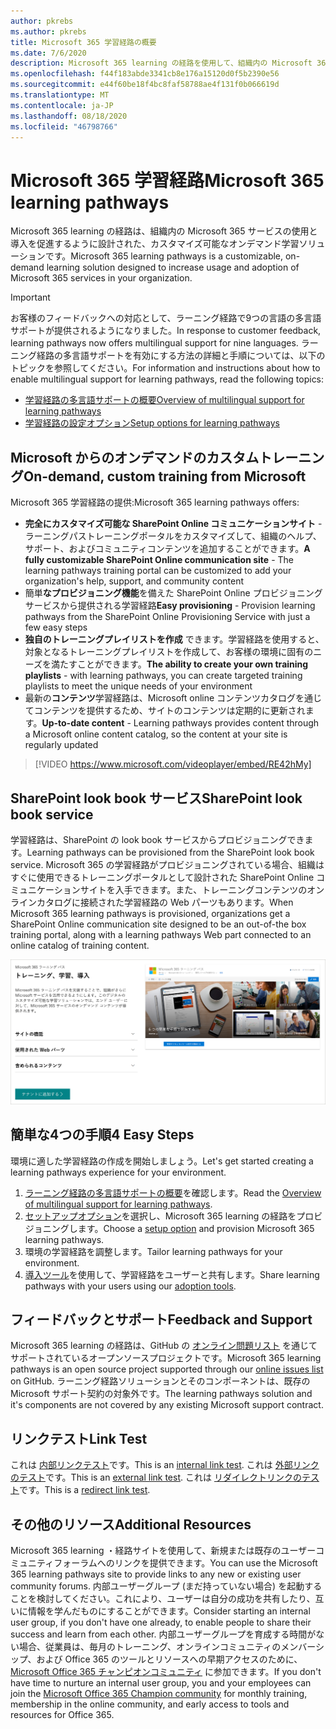 ```yaml
---
author: pkrebs
ms.author: pkrebs
title: Microsoft 365 学習経路の概要
ms.date: 7/6/2020
description: Microsoft 365 learning の経路を使用して、組織内の Microsoft 365 サービスの使用を促進する方法について説明します。 ラーニング経路には、カスタム SharePoint Online web パーツと、Microsoft 365 テナントに簡単にプロビジョニングできる最新の SharePoint Online コミュニケーショントレーニングサイトが含まれています。
ms.openlocfilehash: f44f183abde3341cb8e176a15120d0f5b2390e56
ms.sourcegitcommit: e44f60be18f4bc8faf58788ae4f131f0b066619d
ms.translationtype: MT
ms.contentlocale: ja-JP
ms.lasthandoff: 08/18/2020
ms.locfileid: "46798766"
---
```

# <a name="microsoft-365-learning-pathways"></a><span data-ttu-id="8d79c-104">Microsoft 365 学習経路</span><span class="sxs-lookup"><span data-stu-id="8d79c-104">Microsoft 365 learning pathways</span></span> 
<span data-ttu-id="8d79c-105">Microsoft 365 learning の経路は、組織内の Microsoft 365 サービスの使用と導入を促進するように設計された、カスタマイズ可能なオンデマンド学習ソリューションです。</span><span class="sxs-lookup"><span data-stu-id="8d79c-105">Microsoft 365 learning pathways is a customizable, on-demand learning solution designed to increase usage and adoption of Microsoft 365 services in your organization.</span></span>    

> [!IMPORTANT]
> <span data-ttu-id="8d79c-106">お客様のフィードバックへの対応として、ラーニング経路で9つの言語の多言語サポートが提供されるようになりました。</span><span class="sxs-lookup"><span data-stu-id="8d79c-106">In response to customer feedback, learning pathways now offers multilingual support for nine languages.</span></span> <span data-ttu-id="8d79c-107">ラーニング経路の多言語サポートを有効にする方法の詳細と手順については、以下のトピックを参照してください。</span><span class="sxs-lookup"><span data-stu-id="8d79c-107">For information and instructions about how to enable multilingual support for learning pathways, read the following topics:</span></span> 
>- [<span data-ttu-id="8d79c-108">学習経路の多言語サポートの概要</span><span class="sxs-lookup"><span data-stu-id="8d79c-108">Overview of multilingual support for learning pathways</span></span>](custom_overview_ml.md) 
>- [<span data-ttu-id="8d79c-109">学習経路の設定オプション</span><span class="sxs-lookup"><span data-stu-id="8d79c-109">Setup options for learning pathways</span></span>](custom_setupoptions.md)  

## <a name="on-demand-custom-training-from-microsoft"></a><span data-ttu-id="8d79c-110">Microsoft からのオンデマンドのカスタムトレーニング</span><span class="sxs-lookup"><span data-stu-id="8d79c-110">On-demand, custom training from Microsoft</span></span>

<span data-ttu-id="8d79c-111">Microsoft 365 学習経路の提供:</span><span class="sxs-lookup"><span data-stu-id="8d79c-111">Microsoft 365 learning pathways offers:</span></span>

- <span data-ttu-id="8d79c-112">**完全にカスタマイズ可能な SharePoint Online コミュニケーションサイト** -ラーニングパストレーニングポータルをカスタマイズして、組織のヘルプ、サポート、およびコミュニティコンテンツを追加することができます。</span><span class="sxs-lookup"><span data-stu-id="8d79c-112">**A fully customizable SharePoint Online communication site** - The learning pathways training portal can be customized to add your organization's help, support, and community content</span></span>
- <span data-ttu-id="8d79c-113">簡単**なプロビジョニング機能**を備えた SharePoint Online プロビジョニングサービスから提供される学習経路</span><span class="sxs-lookup"><span data-stu-id="8d79c-113">**Easy provisioning** - Provision learning pathways from the SharePoint Online Provisioning Service with just a few easy steps</span></span>
- <span data-ttu-id="8d79c-114">**独自のトレーニングプレイリストを作成** できます。学習経路を使用すると、対象となるトレーニングプレイリストを作成して、お客様の環境に固有のニーズを満たすことができます。</span><span class="sxs-lookup"><span data-stu-id="8d79c-114">**The ability to create your own training playlists** - with learning pathways, you can create targeted training playlists to meet the unique needs of your environment</span></span>
- <span data-ttu-id="8d79c-115">最新の**コンテンツ**学習経路は、Microsoft online コンテンツカタログを通じてコンテンツを提供するため、サイトのコンテンツは定期的に更新されます。</span><span class="sxs-lookup"><span data-stu-id="8d79c-115">**Up-to-date content** - Learning pathways provides content through a Microsoft online content catalog, so the content at your site is regularly updated</span></span>

> [!VIDEO https://www.microsoft.com/videoplayer/embed/RE42hMy]

## <a name="sharepoint-look-book-service"></a><span data-ttu-id="8d79c-116">SharePoint look book サービス</span><span class="sxs-lookup"><span data-stu-id="8d79c-116">SharePoint look book service</span></span>
<span data-ttu-id="8d79c-117">学習経路は、SharePoint の look book サービスからプロビジョニングできます。</span><span class="sxs-lookup"><span data-stu-id="8d79c-117">Learning pathways can be provisioned from the SharePoint look book service.</span></span> <span data-ttu-id="8d79c-118">Microsoft 365 の学習経路がプロビジョニングされている場合、組織はすぐに使用できるトレーニングポータルとして設計された SharePoint Online コミュニケーションサイトを入手できます。また、トレーニングコンテンツのオンラインカタログに接続された学習経路の Web パーツもあります。</span><span class="sxs-lookup"><span data-stu-id="8d79c-118">When Microsoft 365 learning pathways is provisioned, organizations get a SharePoint Online communication site designed to be an out-of-the box training portal, along with a learning pathways Web part connected to an online catalog of training content.</span></span> 

![cg-provision.png](media/cg-provision.png)

## <a name="4-easy-steps"></a><span data-ttu-id="8d79c-120">簡単な4つの手順</span><span class="sxs-lookup"><span data-stu-id="8d79c-120">4 Easy Steps</span></span>
<span data-ttu-id="8d79c-121">環境に適した学習経路の作成を開始しましょう。</span><span class="sxs-lookup"><span data-stu-id="8d79c-121">Let's get started creating a learning pathways experience for your environment.</span></span>
1. <span data-ttu-id="8d79c-122">[ラーニング経路の多言語サポートの概要](custom_overview_ml.md)を確認します。</span><span class="sxs-lookup"><span data-stu-id="8d79c-122">Read the [Overview of multilingual support for learning pathways](custom_overview_ml.md).</span></span> 
2. <span data-ttu-id="8d79c-123">[セットアップオプション](custom_setupoptions.md)を選択し、Microsoft 365 learning の経路をプロビジョニングします。</span><span class="sxs-lookup"><span data-stu-id="8d79c-123">Choose a [setup option](custom_setupoptions.md) and provision Microsoft 365 learning pathways.</span></span>  
3. <span data-ttu-id="8d79c-124">環境の学習経路を調整します。</span><span class="sxs-lookup"><span data-stu-id="8d79c-124">Tailor learning pathways for your environment.</span></span>
4. <span data-ttu-id="8d79c-125">[導入ツール](driveadoption.md)を使用して、学習経路をユーザーと共有します。</span><span class="sxs-lookup"><span data-stu-id="8d79c-125">Share learning pathways with your users using our [adoption tools](driveadoption.md).</span></span>

## <a name="feedback-and-support"></a><span data-ttu-id="8d79c-126">フィードバックとサポート</span><span class="sxs-lookup"><span data-stu-id="8d79c-126">Feedback and Support</span></span>

<span data-ttu-id="8d79c-127">Microsoft 365 learning の経路は、GitHub の [オンライン問題リスト](https://aka.ms/CustomLearningHelp) を通じてサポートされているオープンソースプロジェクトです。</span><span class="sxs-lookup"><span data-stu-id="8d79c-127">Microsoft 365 learning pathways is an open source project supported through our [online issues list](https://aka.ms/CustomLearningHelp) on GitHub.</span></span> <span data-ttu-id="8d79c-128">ラーニング経路ソリューションとそのコンポーネントは、既存の Microsoft サポート契約の対象外です。</span><span class="sxs-lookup"><span data-stu-id="8d79c-128">The learning pathways solution and it's components are not covered by any existing Microsoft support contract.</span></span>  
## <a name="link-test"></a><span data-ttu-id="8d79c-129">リンクテスト</span><span class="sxs-lookup"><span data-stu-id="8d79c-129">Link Test</span></span>
<span data-ttu-id="8d79c-130">これは [内部リンクテスト](custom_setupoptions.md)です。</span><span class="sxs-lookup"><span data-stu-id="8d79c-130">This is an [internal link test](custom_setupoptions.md).</span></span> <span data-ttu-id="8d79c-131">これは [外部リンクのテスト](https://adoption.microsoft.com/)です。</span><span class="sxs-lookup"><span data-stu-id="8d79c-131">This is an [external link test](https://adoption.microsoft.com/).</span></span>
<span data-ttu-id="8d79c-132">これは [リダイレクトリンクのテスト](https://aka.ms/CustomLearningHelp)です。</span><span class="sxs-lookup"><span data-stu-id="8d79c-132">This is a [redirect link test](https://aka.ms/CustomLearningHelp).</span></span>

## <a name="additional-resources"></a><span data-ttu-id="8d79c-133">その他のリソース</span><span class="sxs-lookup"><span data-stu-id="8d79c-133">Additional Resources</span></span>
<span data-ttu-id="8d79c-134">Microsoft 365 learning ・経路サイトを使用して、新規または既存のユーザーコミュニティフォーラムへのリンクを提供できます。</span><span class="sxs-lookup"><span data-stu-id="8d79c-134">You can use the Microsoft 365 learning pathways site to provide links to any new or existing user community forums.</span></span> <span data-ttu-id="8d79c-135">内部ユーザーグループ (まだ持っていない場合) を起動することを検討してください。これにより、ユーザーは自分の成功を共有したり、互いに情報を学んだものにすることができます。</span><span class="sxs-lookup"><span data-stu-id="8d79c-135">Consider starting an internal user group, if you don't have one already, to enable people to share their success and learn from each other.</span></span>  <span data-ttu-id="8d79c-136">内部ユーザーグループを育成する時間がない場合、従業員は、毎月のトレーニング、オンラインコミュニティのメンバーシップ、および Office 365 のツールとリソースへの早期アクセスのために、 [Microsoft Office 365 チャンピオンコミュニティ](https://aka.ms/O365Champions) に参加できます。</span><span class="sxs-lookup"><span data-stu-id="8d79c-136">If you don't have time to nurture an internal user group, you and your employees can join the [Microsoft Office 365 Champion community](https://aka.ms/O365Champions) for monthly training, membership in the online community, and early access to tools and resources for Office 365.</span></span>